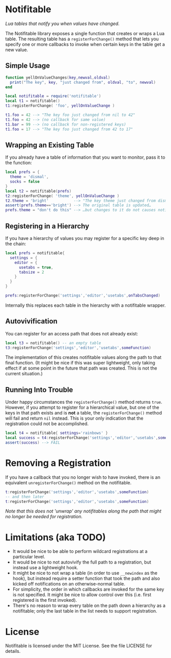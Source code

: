 # Notifitable

_Lua tables that notify you when values have changed._

The Notifitable library exposes a single function that creates or wraps
a Lua table. The resulting table has a `registerForChange()` method
that lets you specify one or more callbacks to invoke when certain
keys in the table get a new value.

## Simple Usage

```lua
function yellOnValueChanges(key,newval,oldval)
  print("The key", key, "just changed from", oldval, "to", newval)
end

local notifitable = require('notifitable')
local t1 = notifitable()
t1:registerForChange( 'foo', yellOnValueChange )

t1.foo = 42 --> "The key foo just changed from nil to 42"
t1.foo = 42 --> (no callback for same value)
t1.bar = 99 --> (no callback for non-registered keys)
t1.foo = 17 --> "The key foo just changed from 42 to 17"
```

## Wrapping an Existing Table
If you already have a table of information that you want to monitor, pass it to the function:

```lua
local prefs = {
  theme = 'dismal',
  socks = false
}
local t2 = notifitable(prefs)
t2:registerForChange( 'theme', yellOnValueChange )
t2.theme = 'bright'           --> "The key theme just changed from dismal to bright"
assert(prefs.theme=='bright') --> The original table is updated…
prefs.theme = "don't do this" --> …but changes to it do not causes notifications
```

## Registering in a Hierarchy
If you have a hierarchy of values you may register for a specific key deep in the chain:

```lua
local prefs = notifitable{
  settings = {
    editor = {
      usetabs = true,
      tabsize = 2
    }
  }
}

prefs:registerForChange('settings','editor','usetabs',onTabsChanged)
```

Internally this replaces each table in the hierarchy with a notifitable wrapper.

## Autovivification

You can register for an access path that does not already exist:

```lua
local t3 = notifitable() -- an empty table
t3:registerForChange('settings','editor','usetabs',someFunction)
```

The implementation of this creates notifitable values along the path to that final function. (It might be nice if this was super lightweight, only taking effect if at some point in the future that path was created. This is not the current situation.)

## Running Into Trouble

Under happy circumstances the `registerForChange()` method returns `true`. However, if you attempt to register for a hierarchical value, but one of the keys in that path exists and is **not** a table, the `registerForChange()` method will fail and return `nil` instead. This is your only indication that the registration could not be accomplished.

```lua
local t4 = notifitable{ settings='rainbows' }
local success = t4:registerForChange('settings','editor','usetabs',someFunction)
assert(success) --> FAIL
```

# Removing a Registration
If you have a callback that you no longer wish to have invoked, there is an equivalent `unregisterForChange()` method on the notifitable.

```lua
t:registerForChange('settings','editor','usetabs',someFunction)
-- and then later
t:registerForChange('settings','editor','usetabs',someFunction)
```

_Note that this does not 'unwrap' any notifitables along the path that might no longer be needed for registration._

# Limitations (aka TODO)

* It would be nice to be able to perform wildcard registrations at a particular level.
* It would be nice to not autovivify the full path to a registration, but instead use a lightweight hook.
* It might be nice to not wrap a table (in order to use `__newindex` as the hook), but instead require a setter function that took the path and also kicked off notifications on an otherwise-normal table.
* For simplicity, the order in which callbacks are invoked for the same key is not specified. It might be nice to allow control over this (i.e. first registered is the first invoked).
* There's no reason to wrap every table on the path down a hierarchy as a notifitable; only the last table in the list needs to support registration.

# License

Notifitable is licensed under the MIT License.
See the file LICENSE for details.
